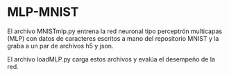 # MLP-MNIST
El archivo MNISTmlp.py entrena la red neuronal tipo perceptrón multicapas (MLP) con datos de caracteres escritos a mano del repositorio MNIST y la graba a un par de archivos h5 y json.

El archivo loadMLP.py carga estos archivos y evalúa el desempeño de la red.
